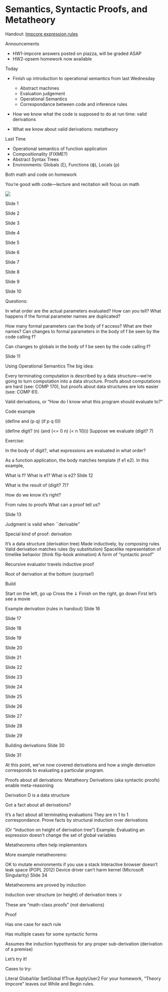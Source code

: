 # Semantics, Syntactic Proofs, and Metatheory

Handout: [Impcore expression rules](https://www.cs.tufts.edu/comp/105-2017f/handouts/impcore-exp-rules.pdf)

Announcements
 * HW1-impcore answers posted on piazza, will be graded ASAP
 * HW2-opsem homework now available

Today
 * Finish up introduction to operational semantics from last Wednesday
   * Abstract machines
   * Evaluation judgement
   * Operational Semantics
   * Correspondance between code and inference rules

 * How we know what the code is supposed to do at run time: valid derivations

 * What we know about valid derivations: metatheory

Last Time
 * Operational semantics of function application
 * Compositionality (FIXME?)
 * Abstract Syntax Trees
 * Environments: Globals (ξ), Functions (ϕ), Locals (ρ)

Both math and code on homework

You’re good with code—lecture and recitation will focus on math

<p><img src="03-semantics-proofs-metatheory/slide01.png alt="Slide 1" /> </p>
Slide 1 

Slide 2 

Slide 3 

Slide 4 

Slide 5 

Slide 6 

Slide 7 

Slide 8 

Slide 9 

Slide 10 

Questions:

In what order are the actual parameters evaluated?
How can you tell?
What happens if the formal parameter names are duplicated?

How many formal parameters can the body of f access?
What are their names?
Can changes to formal parameters in the body of f be seen by the code calling f?

Can changes to globals in the body of f be seen by the code calling f?

Slide 11 

Using Operational Semantics
The big idea:

Every terminating computation is described by a data structure—we’re going to turn computation into a data structure. Proofs about computations are hard (see: COMP 170), but proofs about data structures are lots easier (see: COMP 61).

Valid derivations, or “How do I know what this program should evaluate to?”

Code example

  (define and (p q)
    (if p q 0))

  (define digit? (n)
    (and (<= 0 n) (< n 10)))
Suppose we evaluate (digit? 7)

Exercise:

In the body of digit?, what expressions are evaluated in what order?

As a function application, the body matches template (f e1 e2). In this example,

What is f?
What is e1?
What is e2?
Slide 12 

What is the result of (digit? 7)?

How do we know it’s right?

From rules to proofs
What can a proof tell us?

Slide 13 

Judgment is valid when ``derivable’’

Special kind of proof: derivation

It’s a data structure (derivation tree)
Made inductively, by composing rules
Valid derivation matches rules (by substitution)
Spacelike representation of timelike behavior (think flip-book animation)
A form of “syntactic proof”

Recursive evaluator travels inductive proof

Root of derivation at the bottom (surprise!)

Build

Start on the left, go up
Cross the ⇓
Finish on the right, go down
First let’s see a movie

Example derivation (rules in handout)
Slide 16 

Slide 17 

Slide 18 

Slide 19 

Slide 20 

Slide 21 

Slide 22 

Slide 23 

Slide 24 

Slide 25 

Slide 26 

Slide 27 

Slide 28 

Slide 29 

Building derivations
Slide 30 

Slide 31 

At this point, we’ve now covered derivations and how a single derivation corresponds to evaluating a particular program.

Proofs about all derivations: Metatheory
Derivations (aka syntactic proofs) enable meta-reasoning

Derivation D is a data structure

Got a fact about all derivations?

It’s a fact about all terminating evaluations
They are in 1 to 1 correspondance.
Prove facts by structural induction over derivations

(Or “induction on height of derivation tree”)
Example: Evaluating an expression doesn’t change the set of global variables

Metatheorems often help implementors

More example metatheorems:

OK to mutate environments if you use a stack
Interactive browser doesn’t leak space (POPL 2012)
Device driver can’t harm kernel (Microsoft Singularity)
Slide 34 

Metatheorems are proved by induction

Induction over structure (or height) of derivation trees $\mathcal D$

These are “math-class proofs” (not derivations)

Proof

Has one case for each rule

Has multiple cases for some syntactic forms

Assumes the induction hypothesis for any proper sub-derivation (derivation of a premise)

Let’s try it!

Cases to try:

Literal
GlobalVar
SetGlobal
IfTrue
ApplyUser2
For your homework, “Theory Impcore” leaves out While and Begin rules.


